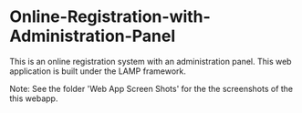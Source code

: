 # Online-Registration-with-Administration-Panel
This is an online registration system with an administration panel. This web application is built under the LAMP framework. 

Note:
See the folder 'Web App Screen Shots' for the the screenshots of the this webapp.
